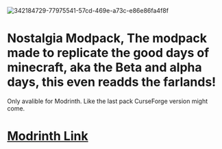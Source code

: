 ![342184729-77975541-57cd-469e-a73c-e86e86fa4f8f](https://github.com/arc360alt/arcsite/assets/155182753/caa86ee5-0c82-4486-b362-246160507511)
# Nostalgia Modpack, The modpack made to replicate the good days of minecraft, aka the Beta and alpha days, this even readds the farlands!
Only avalible for Modrinth. Like the last pack CurseForge version might come.

# [Modrinth Link](https://modrinth.com/modpack/nostalgia-modpack)
